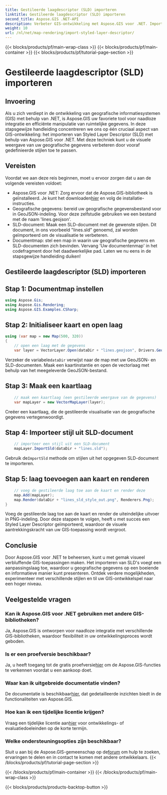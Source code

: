 ```yaml
---
title: Gestileerde laagdescriptor (SLD) importeren
linktitle: Gestileerde laagdescriptor (SLD) importeren
second_title: Aspose.GIS .NET-API
description: Verbeter GIS-ontwikkeling met Aspose.GIS voor .NET. Importeer moeiteloos Styled Layer Descriptor (SLD). Ontdek nu de aanpassingsmogelijkheden!
weight: 10
url: /nl/net/map-rendering/import-styled-layer-descriptor/
---
```


{{< blocks/products/pf/main-wrap-class >}}
{{< blocks/products/pf/main-container >}}
{{< blocks/products/pf/tutorial-page-section >}}

# Gestileerde laagdescriptor (SLD) importeren

## Invoering
Als u zich verdiept in de ontwikkeling van geografische informatiesystemen (GIS) met behulp van .NET, is Aspose.GIS uw favoriete tool voor naadloze integratie en efficiënte manipulatie van ruimtelijke gegevens. In deze stapsgewijze handleiding concentreren we ons op één cruciaal aspect van GIS-ontwikkeling: het importeren van Styled Layer Descriptor (SLD) met behulp van Aspose.GIS voor .NET. Met deze techniek kunt u de visuele weergave van uw geografische gegevens verbeteren door vooraf gedefinieerde stijlen toe te passen.
## Vereisten
Voordat we aan deze reis beginnen, moet u ervoor zorgen dat u aan de volgende vereisten voldoet:
-  Aspose.GIS voor .NET: Zorg ervoor dat de Aspose.GIS-bibliotheek is geïnstalleerd. Je kunt het downloaden[hier](https://releases.aspose.com/gis/net/) en volg de installatie-instructies.
- Geografische gegevens: bereid uw geografische gegevensbestand voor in GeoJSON-indeling. Voor deze zelfstudie gebruiken we een bestand met de naam 'lines.geojson'.
- SLD-document: Maak een SLD-document met de gewenste stijlen. Dit document, in ons voorbeeld "lines.sld" genoemd, zal worden geïmporteerd om de visualisatie te verbeteren.
- Documentmap: stel een map in waarin uw geografische gegevens en SLD-documenten zich bevinden. Vervang 'Uw documentenmap' in het codefragment door het daadwerkelijke pad.
Laten we nu eens in de stapsgewijze handleiding duiken!
## Gestileerde laagdescriptor (SLD) importeren
## Stap 1: Documentmap instellen
```csharp
using Aspose.Gis;
using Aspose.Gis.Rendering;
using Aspose.GIS.Examples.CSharp;
```
## Stap 2: Initialiseer kaart en open laag
```csharp
using (var map = new Map(500, 320))
{
    // open een laag met de gegevens
    var layer = VectorLayer.Open(dataDir + "lines.geojson", Drivers.GeoJson);
```
 Verzeker de variabele`dataDir` verwijst naar de map met uw GeoJSON- en SLD-documenten.
Maak een kaartinstantie en open de vectorlaag met behulp van het meegeleverde GeoJSON-bestand.
## Stap 3: Maak een kaartlaag
```csharp
    // maak een kaartlaag (een gestileerde weergave van de gegevens)
    var mapLayer = new VectorMapLayer(layer);
```
Creëer een kaartlaag, die de gestileerde visualisatie van de geografische gegevens vertegenwoordigt.
## Stap 4: Importeer stijl uit SLD-document
```csharp
    // importeer een stijl uit een SLD-document
    mapLayer.ImportSld(dataDir + "lines.sld");
```
 Gebruik de`ImportSld` methode om stijlen uit het opgegeven SLD-document te importeren.
## Stap 5: laag toevoegen aan kaart en renderen
```csharp
    // voeg de gestileerde laag toe aan de kaart en render deze
    map.Add(mapLayer);
    map.Render(dataDir + "lines_sld_style_out.png", Renderers.Png);
}
```
Voeg de gestileerde laag toe aan de kaart en render de uiteindelijke uitvoer in PNG-indeling.
Door deze stappen te volgen, heeft u met succes een Styled Layer Descriptor geïmporteerd, waardoor de visuele aantrekkingskracht van uw GIS-toepassing wordt vergroot.
## Conclusie
Door Aspose.GIS voor .NET te beheersen, kunt u met gemak visueel verbluffende GIS-toepassingen maken. Het importeren van SLD's voegt een aanpassingslaag toe, waardoor u geografische gegevens op een boeiende en informatieve manier kunt presenteren. Ontdek verdere mogelijkheden, experimenteer met verschillende stijlen en til uw GIS-ontwikkelspel naar een hoger niveau.
## Veelgestelde vragen
### Kan ik Aspose.GIS voor .NET gebruiken met andere GIS-bibliotheken?
Ja, Aspose.GIS is ontworpen voor naadloze integratie met verschillende GIS-bibliotheken, waardoor flexibiliteit in uw ontwikkelingsproces wordt geboden.
### Is er een proefversie beschikbaar?
 Ja, u heeft toegang tot de gratis proefversie[hier](https://releases.aspose.com/) om de Aspose.GIS-functies te verkennen voordat u een aankoop doet.
### Waar kan ik uitgebreide documentatie vinden?
 De documentatie is beschikbaar[hier](https://reference.aspose.com/gis/net/), dat gedetailleerde inzichten biedt in de functionaliteiten van Aspose.GIS.
### Hoe kan ik een tijdelijke licentie krijgen?
 Vraag een tijdelijke licentie aan[hier](https://purchase.aspose.com/temporary-license/) voor ontwikkelings- of evaluatiedoeleinden op de korte termijn.
### Welke ondersteuningsopties zijn beschikbaar?
 Sluit u aan bij de Aspose.GIS-gemeenschap op de[forum](https://forum.aspose.com/c/gis/33) om hulp te zoeken, ervaringen te delen en in contact te komen met andere ontwikkelaars.
{{< /blocks/products/pf/tutorial-page-section >}}

{{< /blocks/products/pf/main-container >}}
{{< /blocks/products/pf/main-wrap-class >}}

{{< blocks/products/products-backtop-button >}}
